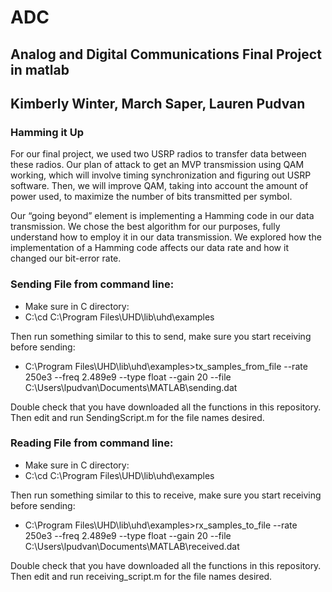 # ADC

## Analog and Digital Communications Final Project in matlab
## Kimberly Winter, March Saper, Lauren Pudvan
### Hamming it Up

For our final project, we used two USRP radios to transfer data between these radios. Our plan of attack to get an MVP transmission using QAM working, which will involve timing synchronization and figuring out USRP software. Then, we will improve QAM, taking into account the amount of power used, to maximize the number of bits transmitted per symbol.


Our “going beyond” element is implementing a Hamming code in our data transmission. We chose the best algorithm for our purposes, fully understand how to employ it in our data transmission. We explored how the implementation of a Hamming code affects our data rate and how it changed our bit-error rate. 


### Sending File from command line:
- Make sure in C directory: 
- C:\cd C:\Program Files\UHD\lib\uhd\examples

Then run something similar to this to send, make sure you start receiving before sending:
- C:\Program Files\UHD\lib\uhd\examples>tx_samples_from_file --rate 250e3 --freq 2.489e9 --type float --gain 20 --file C:\Users\lpudvan\Documents\MATLAB\sending.dat

Double check that you have downloaded all the functions in this repository. Then edit and run SendingScript.m for the file names desired.


### Reading File from command line:
- Make sure in C directory: 
- C:\cd C:\Program Files\UHD\lib\uhd\examples

Then run something similar to this to receive, make sure you start receiving before sending:
- C:\Program Files\UHD\lib\uhd\examples>rx_samples_to_file --rate 250e3 --freq 2.489e9 --type float --gain 20 --file C:\Users\lpudvan\Documents\MATLAB\received.dat

Double check that you have downloaded all the functions in this repository. Then edit and run receiving_script.m for the file names desired.


